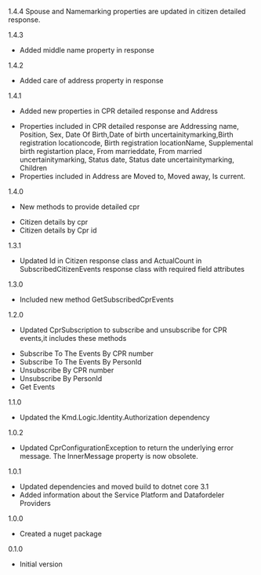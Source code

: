 1.4.4
Spouse and Namemarking properties are updated in citizen detailed response.

1.4.3
* Added middle name property in response

1.4.2
* Added care of address property in response

1.4.1
* Added new properties in CPR detailed response and Address 
 - Properties included in CPR detailed response are Addressing name, Position, Sex, Date Of Birth,Date of birth uncertainitymarking,Birth registration locationcode, Birth registration locationName, Supplemental birth registartion place, From marrieddate, From married uncertainitymarking, Status date, Status date uncertainitymarking, Children
 - Properties included in Address are Moved to, Moved away, Is current.

1.4.0
* New methods to provide detailed cpr
 - Citizen details by cpr
 - Citizen details by Cpr id

1.3.1
* Updated Id in Citizen response class and ActualCount in SubscribedCitizenEvents response class with required field attributes

1.3.0
* Included new method GetSubscribedCprEvents

1.2.0
* Updated CprSubscription to subscribe and unsubscribe for CPR events,it includes these methods
 - Subscribe To The Events By CPR number
 - Subscribe To The Events By PersonId
 - Unsubscribe By CPR number
 - Unsubscribe By PersonId
 - Get Events

1.1.0
* Updated the Kmd.Logic.Identity.Authorization dependency

1.0.2
* Updated CprConfigurationException to return the underlying error message. The InnerMessage property is now obsolete.

1.0.1
* Updated dependencies and moved build to dotnet core 3.1
* Added information about the Service Platform and Datafordeler Providers

1.0.0
* Created a nuget package

0.1.0
* Initial version

